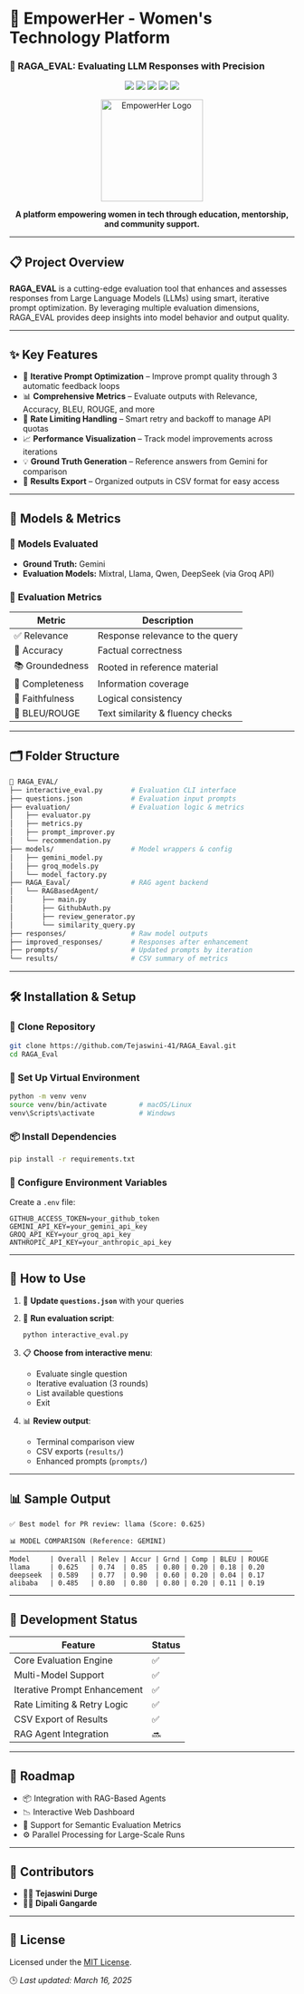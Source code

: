 
# 🌟 EmpowerHer - Women's Technology Platform  
### 🚀 RAGA_EVAL: Evaluating LLM Responses with Precision

<div align="center">
  <img src="https://img.shields.io/badge/version-1.0.0-blue.svg" />
  <img src="https://img.shields.io/badge/node-18.x-green.svg" />
  <img src="https://img.shields.io/badge/react-19.0.0-blue.svg" />
  <img src="https://img.shields.io/badge/mongodb-atlas-green.svg" />
  <img src="https://img.shields.io/badge/license-MIT-yellow.svg" />
</div>

<p align="center">
  <img width="180" src="https://i.imgur.com/pSOxq3J.png" alt="EmpowerHer Logo" />
</p>

<p align="center"><strong>A platform empowering women in tech through education, mentorship, and community support.</strong></p>

---

## 📋 Project Overview

**RAGA_EVAL** is a cutting-edge evaluation tool that enhances and assesses responses from Large Language Models (LLMs) using smart, iterative prompt optimization. By leveraging multiple evaluation dimensions, RAGA_EVAL provides deep insights into model behavior and output quality.

---

## ✨ Key Features

- 🔄 **Iterative Prompt Optimization** – Improve prompt quality through 3 automatic feedback loops  
- 📊 **Comprehensive Metrics** – Evaluate outputs with Relevance, Accuracy, BLEU, ROUGE, and more  
- 🚦 **Rate Limiting Handling** – Smart retry and backoff to manage API quotas  
- 📈 **Performance Visualization** – Track model improvements across iterations  
- 💡 **Ground Truth Generation** – Reference answers from Gemini for comparison  
- 📁 **Results Export** – Organized outputs in CSV format for easy access  

---

## 🧠 Models & Metrics

### 💬 **Models Evaluated**
- **Ground Truth:** Gemini  
- **Evaluation Models:** Mixtral, Llama, Qwen, DeepSeek (via Groq API)  

### 📏 **Evaluation Metrics**
| Metric         | Description                          |
|----------------|--------------------------------------|
| ✅ Relevance    | Response relevance to the query      |
| 🎯 Accuracy     | Factual correctness                 |
| 📚 Groundedness | Rooted in reference material         |
| 📖 Completeness | Information coverage                 |
| 🧠 Faithfulness | Logical consistency                  |
| 🧾 BLEU/ROUGE   | Text similarity & fluency checks     |

---

## 🗂 Folder Structure

```bash
📁 RAGA_EVAL/
├── interactive_eval.py       # Evaluation CLI interface
├── questions.json            # Evaluation input prompts
├── evaluation/               # Evaluation logic & metrics
│   ├── evaluator.py
│   ├── metrics.py
│   ├── prompt_improver.py
│   └── recommendation.py
├── models/                   # Model wrappers & config
│   ├── gemini_model.py
│   ├── groq_models.py
│   └── model_factory.py
├── RAGA_Eaval/               # RAG agent backend
│   └── RAGBasedAgent/
│       ├── main.py
│       ├── GithubAuth.py
│       ├── review_generator.py
│       └── similarity_query.py
├── responses/                # Raw model outputs
├── improved_responses/       # Responses after enhancement
├── prompts/                  # Updated prompts by iteration
└── results/                  # CSV summary of metrics
```

---

## 🛠️ Installation & Setup

### 🔽 Clone Repository
```bash
git clone https://github.com/Tejaswini-41/RAGA_Eaval.git
cd RAGA_Eval
```

### 🧪 Set Up Virtual Environment
```bash
python -m venv venv
source venv/bin/activate        # macOS/Linux
venv\Scripts\activate           # Windows
```

### 📦 Install Dependencies
```bash
pip install -r requirements.txt
```

### 🔑 Configure Environment Variables

Create a `.env` file:

```env
GITHUB_ACCESS_TOKEN=your_github_token
GEMINI_API_KEY=your_gemini_api_key
GROQ_API_KEY=your_groq_api_key
ANTHROPIC_API_KEY=your_anthropic_api_key
```

---

## 🚀 How to Use

1. 📝 **Update `questions.json`** with your queries  
2. 🔧 **Run evaluation script**:
   ```bash
   python interactive_eval.py
   ```

3. 📋 **Choose from interactive menu**:
   - Evaluate single question
   - Iterative evaluation (3 rounds)
   - List available questions
   - Exit  

4. 📊 **Review output**:
   - Terminal comparison view
   - CSV exports (`results/`)
   - Enhanced prompts (`prompts/`)

---

## 📊 Sample Output

```
✅ Best model for PR review: llama (Score: 0.625)

📊 MODEL COMPARISON (Reference: GEMINI)
────────────────────────────────────────────────────────────
Model     | Overall | Relev | Accur | Grnd | Comp | BLEU | ROUGE
llama     | 0.625   | 0.74  | 0.85  | 0.80 | 0.20 | 0.18 | 0.20
deepseek  | 0.589   | 0.77  | 0.90  | 0.60 | 0.20 | 0.04 | 0.17
alibaba   | 0.485   | 0.80  | 0.80  | 0.80 | 0.20 | 0.11 | 0.19
```

---

## 🚧 Development Status

| Feature                                      | Status |
|---------------------------------------------|--------|
| Core Evaluation Engine                      | ✅     |
| Multi-Model Support                         | ✅     |
| Iterative Prompt Enhancement                | ✅     |
| Rate Limiting & Retry Logic                 | ✅     |
| CSV Export of Results                       | ✅     |
| RAG Agent Integration                       | 🔜     |

---

## 🔮 Roadmap

- 📦 Integration with RAG-Based Agents  
- 📉 Interactive Web Dashboard  
- 🧠 Support for Semantic Evaluation Metrics  
- ⚙️ Parallel Processing for Large-Scale Runs  

---

## 👥 Contributors

- 👩‍💻 **Tejaswini Durge**  
- 👩‍💻 **Dipali Gangarde**

---

## 📄 License

Licensed under the [MIT License](LICENSE).

🕒 *Last updated: March 16, 2025*
